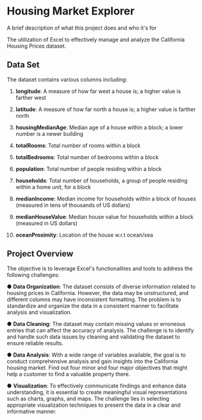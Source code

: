 
# Housing Market Explorer

A brief description of what this project does and who it's for

The utilization of Excel to effectively manage and
analyze the California Housing Prices dataset.
## Data Set
The dataset contains various columns including:

1. **longitude**: A measure of how far west a house is; a higher value is farther west

2. **latitude**: A measure of how far north a house is; a higher value is farther north

3. **housingMedianAge**: Median age of a house within a block; a lower number is a newer building

4. **totalRooms**: Total number of rooms within a block

5. **totalBedrooms**: Total number of bedrooms within a block

6. **population**: Total number of people residing within a block

7. **households**: Total number of households, a group of people residing within a home unit, for a block

8. **medianIncome**: Median income for households within a block of houses (measured in tens of thousands of US dollars)

9. **medianHouseValue**: Median house value for households within
 a block (measured in US dollars)

10. **oceanProximity**: Location of the house w.r.t ocean/sea
## Project Overview

The objective is to leverage Excel's functionalities and tools to address the following challenges:


● **Data Organization**: The dataset consists of diverse information related to housing prices in California. However, the data may be unstructured, and different columns may have inconsistent formatting. 
The problem is to standardize and organize the data in a consistent manner to facilitate analysis and visualization.


● **Data Cleaning**: The dataset may contain missing values or erroneous entries that can affect the accuracy of analysis. The challenge is to identify and handle such data issues by cleaning and validating the dataset to ensure reliable results.


● **Data Analysis**: With a wide range of variables available, the goal is to conduct comprehensive analysis and gain insights into the California housing market. Find out four minor and four major objectives that might help a customer to find a valuable property there.


● **Visualization**: To effectively communicate findings and enhance data understanding, it is essential to create meaningful visual representations such as charts, graphs, and maps. The challenge lies in selecting appropriate visualization techniques to present the data in a clear and informative manner.
